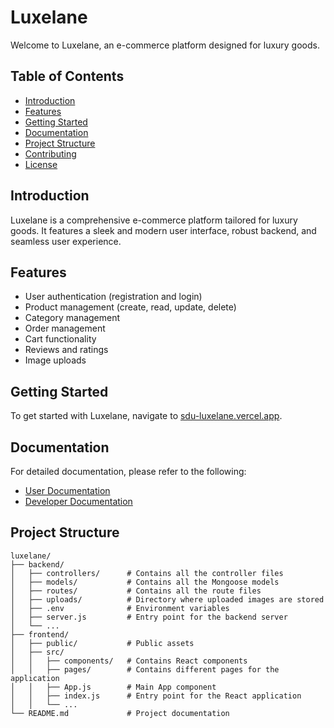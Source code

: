 # Luxelane

Welcome to Luxelane, an e-commerce platform designed for luxury goods.

## Table of Contents

- [Introduction](#introduction)
- [Features](#features)
- [Getting Started](#getting-started)
- [Documentation](#documentation)
- [Project Structure](#project-structure)
- [Contributing](#contributing)
- [License](#license)

## Introduction

Luxelane is a comprehensive e-commerce platform tailored for luxury goods. It features a sleek and modern user interface, robust backend, and seamless user experience.

## Features

- User authentication (registration and login)
- Product management (create, read, update, delete)
- Category management
- Order management
- Cart functionality
- Reviews and ratings
- Image uploads

## Getting Started

To get started with Luxelane, navigate to [sdu-luxelane.vercel.app](https://sdu-luxelane.vercel.app/).

## Documentation

For detailed documentation, please refer to the following:

- [User Documentation](./user-docs.md)
- [Developer Documentation](./dev-docs.md)

## Project Structure

```plaintext
luxelane/
├── backend/
│   ├── controllers/      # Contains all the controller files
│   ├── models/           # Contains all the Mongoose models
│   ├── routes/           # Contains all the route files
│   ├── uploads/          # Directory where uploaded images are stored
│   ├── .env              # Environment variables
│   ├── server.js         # Entry point for the backend server
│   └── ...
├── frontend/
│   ├── public/           # Public assets
│   ├── src/
│   │   ├── components/   # Contains React components
│   │   ├── pages/        # Contains different pages for the application
│   │   ├── App.js        # Main App component
│   │   ├── index.js      # Entry point for the React application
│   │   └── ...
└── README.md             # Project documentation
```
